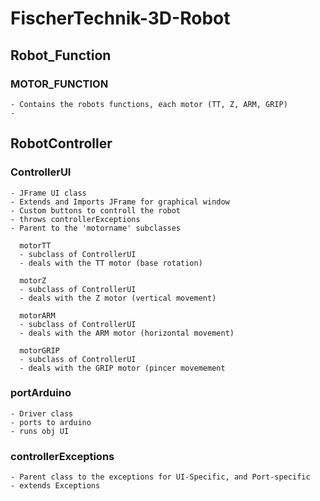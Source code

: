 # FischerTechnik-3D-Robot

  ## Robot_Function
  
  ### MOTOR_FUNCTION
    - Contains the robots functions, each motor (TT, Z, ARM, GRIP)
    - 
  
  ## RobotController
  
  ### ControllerUI
    - JFrame UI class
    - Extends and Imports JFrame for graphical window
    - Custom buttons to controll the robot
    - throws controllerExceptions
    - Parent to the 'motorname' subclasses
      
      motorTT
      - subclass of ControllerUI
      - deals with the TT motor (base rotation)
      
      motorZ
      - subclass of ControllerUI
      - deals with the Z motor (vertical movement)
      
      motorARM
      - subclass of ControllerUI
      - deals with the ARM motor (horizontal movement)
      
      motorGRIP
      - subclass of ControllerUI
      - deals with the GRIP motor (pincer movemement
    
  ### portArduino
    - Driver class
    - ports to arduino
    - runs obj UI
    
  ### controllerExceptions
    - Parent class to the exceptions for UI-Specific, and Port-specific
    - extends Exceptions
